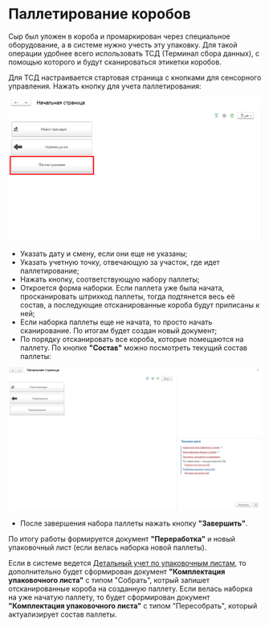 # Паллетирование коробов

Сыр был уложен в короба и промаркирован через специальное оборудование, а в системе нужно учесть эту упаковку. Для такой операции удобнее всего использовать ТСД (Терминал сбора данных), с помощью которого и будут сканироваться этикетки коробов.

Для ТСД настраивается стартовая страница с кнопками для сенсорного управления. Нажать кнопку для учета паллетирования:  

![](PalletizingBoxes.assets/1.png)

-   Указать дату и смену, если они еще не указаны;
-   Указать учетную точку, отвечающую за участок, где идет паллетирование;
-   Нажать кнопку, соответствующую набору паллеты;
-   Откроется форма наборки. Если паллета уже была начата, просканировать штрихкод паллеты, тогда подтянется весь её состав, а последующие отсканированные короба будут приписаны к ней;
-   Если наборка паллеты еще не начата, то просто начать сканирование. По итогам будет создан новый документ;
-   По порядку отсканировать все короба, которые помещаются на паллету. По кнопке **"Состав"** можно посмотреть текущий состав паллеты:   

![](PalletizingBoxes.assets/1.gif)

-   После завершения набора паллеты нажать кнопку **"Завершить"**.

По итогу работы формируется документ **"Переработка"** и новый упаковочный лист (если велась наборка новой паллеты).

Если в системе ведется [Детальный учет по упаковочным листам](../../Warehouse/LocationOfContainers/LocationPackageLists.md), то дополнительно будет сформирован документ **"Комплектация упаковочного листа"** с типом "Собрать", котрый запишет отсканированные короба на созданную паллету. Если велась наборка на уже начатую паллету, то будет сформирован документ **"Комплектация упаковочного листа"** с типом "Пересобрать", который актуализирует состав паллеты.